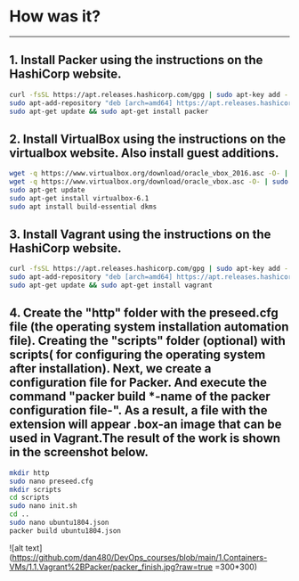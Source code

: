 # How was it?
************

## 1. Install Packer using the instructions on the HashiCorp website.  
   ```sh  
   curl -fsSL https://apt.releases.hashicorp.com/gpg | sudo apt-key add -  
   sudo apt-add-repository "deb [arch=amd64] https://apt.releases.hashicorp.com $(lsb_release -cs) main"  
   sudo apt-get update && sudo apt-get install packer  
   ```  
## 2. Install VirtualBox using the instructions on the virtualbox website. Also install guest additions.  
   ```sh
   wget -q https://www.virtualbox.org/download/oracle_vbox_2016.asc -O- | sudo apt-key add -  
   wget -q https://www.virtualbox.org/download/oracle_vbox.asc -O- | sudo apt-key add -  
   sudo apt-get update  
   sudo apt-get install virtualbox-6.1  
   sudo apt install build-essential dkms  
   ```
## 3. Install Vagrant using the instructions on the HashiCorp website.  
   ```sh
   curl -fsSL https://apt.releases.hashicorp.com/gpg | sudo apt-key add -  
   sudo apt-add-repository "deb [arch=amd64] https://apt.releases.hashicorp.com $(lsb_release -cs) main"  
   sudo apt-get update && sudo apt-get install vagrant  
   ```
## 4. Create the "http" folder with the preseed.cfg file (the operating system installation automation file). Creating the "scripts" folder (optional) with scripts( for configuring the operating system after installation). Next, we create a configuration file for Packer. And execute the command "packer build *-name of the packer configuration file-". As a result, a file with the extension will appear .box-an image that can be used in Vagrant.The result of the work is shown in the screenshot below.  
   ```sh
   mkdir http
   sudo nano preseed.cfg
   mkdir scripts
   cd scripts
   sudo nano init.sh
   cd ..
   sudo nano ubuntu1804.json
   packer build ubuntu1804.json
   ```
   ![alt text](https://github.com/dan480/DevOps_courses/blob/main/1.Containers-VMs/1.1.Vagrant%2BPacker/packer_finish.jpg?raw=true =300*300)
   
